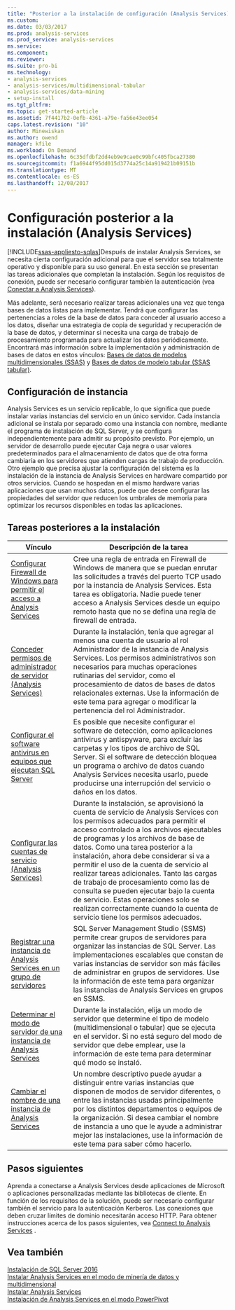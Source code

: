 ```yaml
---
title: "Posterior a la instalación de configuración (Analysis Services) | Documentos de Microsoft"
ms.custom: 
ms.date: 03/03/2017
ms.prod: analysis-services
ms.prod_service: analysis-services
ms.service: 
ms.component: 
ms.reviewer: 
ms.suite: pro-bi
ms.technology:
- analysis-services
- analysis-services/multidimensional-tabular
- analysis-services/data-mining
- setup-install
ms.tgt_pltfrm: 
ms.topic: get-started-article
ms.assetid: 7f4417b2-0efb-4361-a79e-fa56e43ee054
caps.latest.revision: "10"
author: Minewiskan
ms.author: owend
manager: kfile
ms.workload: On Demand
ms.openlocfilehash: 6c35dfdbf2dd4eb9e9cae0c99bfc405fbca27380
ms.sourcegitcommit: f1a6944f95dd015d3774a25c14a919421b09151b
ms.translationtype: MT
ms.contentlocale: es-ES
ms.lasthandoff: 12/08/2017
---
```

# <a name="post-install-configuration-analysis-services"></a>Configuración posterior a la instalación (Analysis Services)
[!INCLUDE[ssas-appliesto-sqlas](../../includes/ssas-appliesto-sqlas.md)]Después de instalar Analysis Services, se necesita cierta configuración adicional para que el servidor sea totalmente operativo y disponible para su uso general. En esta sección se presentan las tareas adicionales que completan la instalación. Según los requisitos de conexión, puede ser necesario configurar también la autenticación (vea [Conectar a Analysis Services](../../analysis-services/instances/connect-to-analysis-services.md)).  
  
 Más adelante, será necesario realizar tareas adicionales una vez que tenga bases de datos listas para implementar. Tendrá que configurar las pertenencias a roles de la base de datos para conceder al usuario acceso a los datos, diseñar una estrategia de copia de seguridad y recuperación de la base de datos, y determinar si necesita una carga de trabajo de procesamiento programada para actualizar los datos periódicamente. Encontrará más información sobre la implementación y administración de bases de datos en estos vínculos: [Bases de datos de modelos multidimensionales &#40;SSAS&#41;](../../analysis-services/multidimensional-models/multidimensional-model-databases-ssas.md) y [Bases de datos de modelo tabular &#40;SSAS tabular&#41;](../../analysis-services/tabular-models/tabular-model-databases-ssas-tabular.md).  
  
## <a name="instance-configuration"></a>Configuración de instancia  
 Analysis Services es un servicio replicable, lo que significa que puede instalar varias instancias del servicio en un único servidor. Cada instancia adicional se instala por separado como una instancia con nombre, mediante el programa de instalación de SQL Server, y se configura independientemente para admitir su propósito previsto. Por ejemplo, un servidor de desarrollo puede ejecutar Caja negra o usar valores predeterminados para el almacenamiento de datos que de otra forma cambiaría en los servidores que atienden cargas de trabajo de producción. Otro ejemplo que precisa ajustar la configuración del sistema es la instalación de la instancia de Analysis Services en hardware compartido por otros servicios. Cuando se hospedan en el mismo hardware varias aplicaciones que usan muchos datos, puede que desee configurar las propiedades del servidor que reducen los umbrales de memoria para optimizar los recursos disponibles en todas las aplicaciones.  
  
## <a name="post-installation-tasks"></a>Tareas posteriores a la instalación  
  
|Vínculo|Descripción de la tarea|  
|----------|----------------------|  
|[Configurar Firewall de Windows para permitir el acceso a Analysis Services](../../analysis-services/instances/configure-the-windows-firewall-to-allow-analysis-services-access.md)|Cree una regla de entrada en Firewall de Windows de manera que se puedan enrutar las solicitudes a través del puerto TCP usado por la instancia de Analysis Services. Esta tarea es obligatoria. Nadie puede tener acceso a Analysis Services desde un equipo remoto hasta que no se defina una regla de firewall de entrada.|  
|[Conceder permisos de administrador de servidor (Analysis Services)](../../analysis-services/instances/grant-server-admin-rights-to-an-analysis-services-instance.md)|Durante la instalación, tenía que agregar al menos una cuenta de usuario al rol Administrador de la instancia de Analysis Services. Los permisos administrativos son necesarios para muchas operaciones rutinarias del servidor, como el procesamiento de datos de bases de datos relacionales externas. Use la información de este tema para agregar o modificar la pertenencia del rol Administrador.|
|[Configurar el software antivirus en equipos que ejecutan SQL Server](https://support.microsoft.com/kb/309422) |Es posible que necesite configurar el software de detección, como aplicaciones antivirus y antispyware, para excluir las carpetas y los tipos de archivo de SQL Server. Si el software de detección bloquea un programa o archivo de datos cuando Analysis Services necesita usarlo, puede producirse una interrupción del servicio o daños en los datos. |
|[Configurar las cuentas de servicio &#40;Analysis Services&#41;](../../analysis-services/instances/configure-service-accounts-analysis-services.md)|Durante la instalación, se aprovisionó la cuenta de servicio de Analysis Services con los permisos adecuados para permitir el acceso controlado a los archivos ejecutables de programas y los archivos de base de datos. Como una tarea posterior a la instalación, ahora debe considerar si va a permitir el uso de la cuenta de servicio al realizar tareas adicionales. Tanto las cargas de trabajo de procesamiento como las de consulta se pueden ejecutar bajo la cuenta de servicio. Estas operaciones solo se realizan correctamente cuando la cuenta de servicio tiene los permisos adecuados.|  
|[Registrar una instancia de Analysis Services en un grupo de servidores](../../analysis-services/instances/register-an-analysis-services-instance-in-a-server-group.md)|SQL Server Management Studio (SSMS) permite crear grupos de servidores para organizar las instancias de SQL Server. Las implementaciones escalables que constan de varias instancias de servidor son más fáciles de administrar en grupos de servidores. Use la información de este tema para organizar las instancias de Analysis Services en grupos en SSMS.|  
|[Determinar el modo de servidor de una instancia de Analysis Services](../../analysis-services/instances/determine-the-server-mode-of-an-analysis-services-instance.md)|Durante la instalación, elija un modo de servidor que determine el tipo de modelo (multidimensional o tabular) que se ejecuta en el servidor. Si no está seguro del modo de servidor que debe emplear, use la información de este tema para determinar qué modo se instaló.|  
|[Cambiar el nombre de una instancia de Analysis Services](../../analysis-services/instances/rename-an-analysis-services-instance.md)|Un nombre descriptivo puede ayudar a distinguir entre varias instancias que disponen de modos de servidor diferentes, o entre las instancias usadas principalmente por los distintos departamentos o equipos de la organización. Si desea cambiar el nombre de instancia a uno que le ayude a administrar mejor las instalaciones, use la información de este tema para saber cómo hacerlo.|  
  
## <a name="next-steps"></a>Pasos siguientes  
 Aprenda a conectarse a Analysis Services desde aplicaciones de Microsoft o aplicaciones personalizadas mediante las bibliotecas de cliente. En función de los requisitos de la solución, puede ser necesario configurar también el servicio para la autenticación Kerberos. Las conexiones que deben cruzar límites de dominio necesitarán acceso HTTP. Para obtener instrucciones acerca de los pasos siguientes, vea [Connect to Analysis Services](../../analysis-services/instances/connect-to-analysis-services.md) .  
  
## <a name="see-also"></a>Vea también  
 [Instalación de SQL Server 2016](../../database-engine/install-windows/installation-for-sql-server-2016.md)   
 [Instalar Analysis Services en el modo de minería de datos y multidimensional](http://msdn.microsoft.com/library/8a1f33e8-2bd6-4fb8-bd46-c86f2a067f60)   
 [Instalar Analysis Services](../../analysis-services/instances/install-windows/install-analysis-services.md)   
 [Instalación de Analysis Services en el modo PowerPivot](../../analysis-services/instances/install-windows/install-analysis-services-in-power-pivot-mode.md)  
  
  
